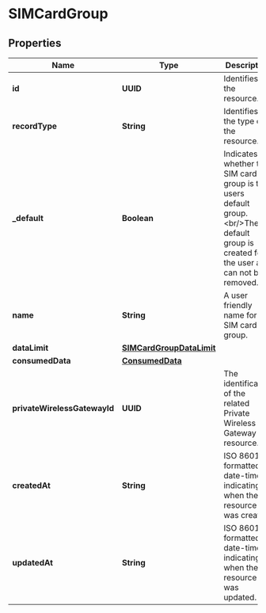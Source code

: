 

# SIMCardGroup


## Properties

| Name | Type | Description | Notes |
|------------ | ------------- | ------------- | -------------|
|**id** | **UUID** | Identifies the resource. |  [optional] [readonly] |
|**recordType** | **String** | Identifies the type of the resource. |  [optional] [readonly] |
|**_default** | **Boolean** | Indicates whether the SIM card group is the users default group.&lt;br/&gt;The default group is created for the user and can not be removed. |  [optional] [readonly] |
|**name** | **String** | A user friendly name for the SIM card group. |  [optional] |
|**dataLimit** | [**SIMCardGroupDataLimit**](SIMCardGroupDataLimit.md) |  |  [optional] |
|**consumedData** | [**ConsumedData**](ConsumedData.md) |  |  [optional] |
|**privateWirelessGatewayId** | **UUID** | The identification of the related Private Wireless Gateway resource. |  [optional] |
|**createdAt** | **String** | ISO 8601 formatted date-time indicating when the resource was created. |  [optional] [readonly] |
|**updatedAt** | **String** | ISO 8601 formatted date-time indicating when the resource was updated. |  [optional] [readonly] |



